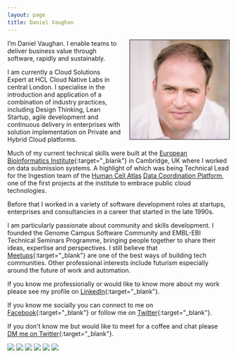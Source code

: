 ```yaml
---
layout: page
title: Daniel Vaughan
---
```


<img style="float: right; margin-left: 20px; border: 1px solid" src="img/danielvaughan-com.jpeg">
I’m Daniel Vaughan. I enable teams to deliver business value through software, rapidly and sustainably.

I am currently a Cloud Solutions Expert at HCL Cloud Native Labs in central London. I specialise in the introduction and application of a combination of industry practices, including Design Thinking, Lean Startup, agile development and continuous delivery in enterprises with solution implementation on Private and Hybrid Cloud platforms.

Much of my current technical skills were built at the [European Bioinformatics Institute](https://www.ebi.ac.uk){:target="_blank"} in Cambridge, UK where I worked on data submission systems. A highlight of which was being Technical Lead for the Ingestion team of the [Human Cell Atlas](https://www.humancellatlas.org) [Data Coordination Platform](https://www.humancellatlas.org/data-sharing), one of the first projects at the institute to embrace public cloud technologies.

Before that I worked in a variety of software development roles at startups, enterprises and consultancies in a career that started in the late 1990s.
            
I am particularly passionate about community and skills development. I founded the Genome Campus Software Community  and EMBL-EBI Technical Seminars Programme, bringing people together to share their ideas, expertise and perspectives. I still believe that [Meetups](https://www.meetup.com){:target="_blank"} are one of the best ways of building tech communities. Other professional interests include futurism especially around the future of work and automation.

If you know me professionally or would like to know more about my work please see my profile on [LinkedIn](https://www.linkedin.com/in/danielpvaughan){:target="_blank"}.

If you know me socially you can connect to me on [Facebook](http://www.facebook.com/daniel.p.vaughan){:target="_blank"} or follow me on [Twitter](http://twitter.com/DanielVaughan){:target="_blank"}.
                
If you don't know me but would like to meet for a coffee and chat please [DM me on Twitter](https://twitter.com/messages/compose?recipient_id=20809535){:target="_blank"}.

<a href="https://www.certmetrics.com/amazon/public/badge.aspx?i=2&t=c&d=2018-02-26&ci=AWS00180111"><img src="https://www.certmetrics.com/api/ob/image/amazon/c/2" width="100px"/></a>
<a href="https://www.certmetrics.com/amazon/public/badge.aspx?i=1&t=c&d=2016-02-26&ci=AWS00180111"><img src="https://www.certmetrics.com/api/ob/image/amazon/c/1" width="100px"/></a>
<a href="https://www.credential.net/ohdtkeku"><img src="https://s3.amazonaws.com/accredible-api-badge/1548277101436.png" width="100px"/></a>
<a href="https://www.credential.net/aibigtrj"><img src="https://s3.amazonaws.com/accredible-api-badge/1521044380812.png" width="100px"/></a>
<a href="https://www.youracclaim.com/badges/07dc896b-914b-43c8-a4fb-a621ae1990ae"><img src="https://images.youracclaim.com/images/f88d800c-5261-45c6-9515-0458e31c3e16/ckad%2Bfrom%2Bcncfsite.png" width="100px"/></a>
<a href="https://www.youracclaim.com/badges/9b847a70-bdb8-44a6-b8d8-3536d34ec9d5"><img src="https://images.youracclaim.com/images/468402d2-f1aa-45f2-b9f6-5900521803e8/cfcd-from-cffsite.png" width="100px"/></a>
<!--
<a href="http://bcert.me/saaqkhrq"><img src="https://bcert.me/bc/html/img/badges/generated/badge-6176.png" width="100px"/></a>
<a href="https://www.youracclaim.com/earner/earned/badge/07d1911c-7dd0-43be-9a01-3f8288cec401"><img src="https://images.youracclaim.com/images/59b78dac-c708-46c6-986b-a918efeb1606/IBM%2BGarage%2BMethod%2Bfor%2BCloud%2B-%2BAdvocate.png" width="100px"/></a>
<a href="https://www.scrum.org/certificates/166381"><img src="https://static.scrum.org/web/badges/badge-psmi.svg" height="100px"/></a>
-->
